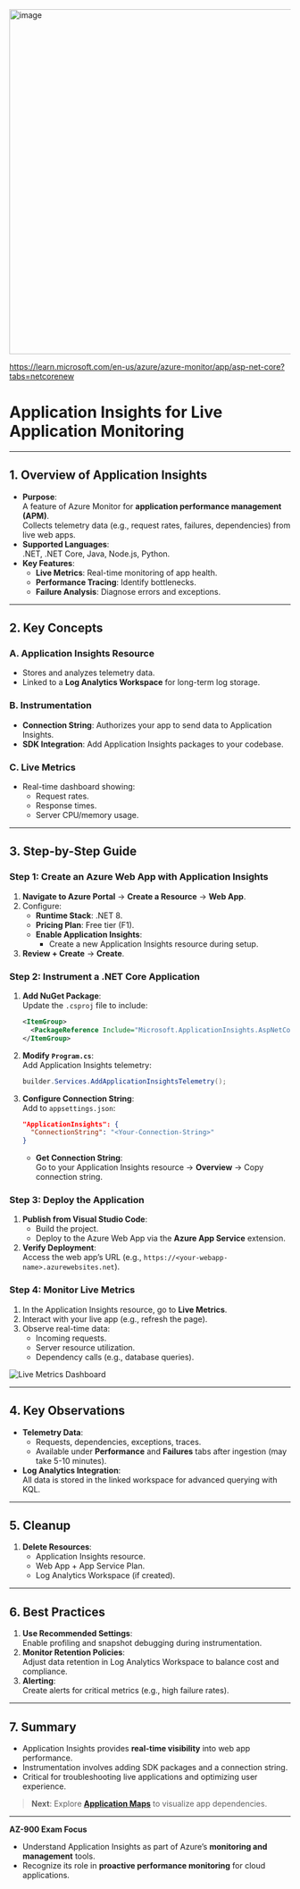 
<img width="618" alt="image" src="https://github.com/user-attachments/assets/8c955e27-562d-41ca-bf58-80f8923068a7" />



https://learn.microsoft.com/en-us/azure/azure-monitor/app/asp-net-core?tabs=netcorenew
#  Application Insights for Live Application Monitoring

---

## **1. Overview of Application Insights**
- **Purpose**:  
  A feature of Azure Monitor for **application performance management (APM)**.  
  Collects telemetry data (e.g., request rates, failures, dependencies) from live web apps.  
- **Supported Languages**:  
  .NET, .NET Core, Java, Node.js, Python.  
- **Key Features**:  
  - **Live Metrics**: Real-time monitoring of app health.  
  - **Performance Tracing**: Identify bottlenecks.  
  - **Failure Analysis**: Diagnose errors and exceptions.  

---

## **2. Key Concepts**  
### **A. Application Insights Resource**  
- Stores and analyzes telemetry data.  
- Linked to a **Log Analytics Workspace** for long-term log storage.  

### **B. Instrumentation**  
- **Connection String**: Authorizes your app to send data to Application Insights.  
- **SDK Integration**: Add Application Insights packages to your codebase.  

### **C. Live Metrics**  
- Real-time dashboard showing:  
  - Request rates.  
  - Response times.  
  - Server CPU/memory usage.  

---

## **3. Step-by-Step Guide**  

### **Step 1: Create an Azure Web App with Application Insights**  
1. **Navigate to Azure Portal** → **Create a Resource** → **Web App**.  
2. Configure:  
   - **Runtime Stack**: .NET 8.  
   - **Pricing Plan**: Free tier (F1).  
   - **Enable Application Insights**:  
     - Create a new Application Insights resource during setup.  
3. **Review + Create** → **Create**.  

### **Step 2: Instrument a .NET Core Application**  
1. **Add NuGet Package**:  
   Update the `.csproj` file to include:  
   ```xml
   <ItemGroup>
     <PackageReference Include="Microsoft.ApplicationInsights.AspNetCore" Version="2.21.0" />
   </ItemGroup>
   ```  
2. **Modify `Program.cs`**:  
   Add Application Insights telemetry:  
   ```csharp
   builder.Services.AddApplicationInsightsTelemetry();
   ```  
3. **Configure Connection String**:  
   Add to `appsettings.json`:  
   ```json
   "ApplicationInsights": {
     "ConnectionString": "<Your-Connection-String>"
   }
   ```  
   - **Get Connection String**:  
     Go to your Application Insights resource → **Overview** → Copy connection string.  

### **Step 3: Deploy the Application**  
1. **Publish from Visual Studio Code**:  
   - Build the project.  
   - Deploy to the Azure Web App via the **Azure App Service** extension.  
2. **Verify Deployment**:  
   Access the web app’s URL (e.g., `https://<your-webapp-name>.azurewebsites.net`).  

### **Step 4: Monitor Live Metrics**  
1. In the Application Insights resource, go to **Live Metrics**.  
2. Interact with your live app (e.g., refresh the page).  
3. Observe real-time data:  
   - Incoming requests.  
   - Server resource utilization.  
   - Dependency calls (e.g., database queries).  

![Live Metrics Dashboard](https://via.placeholder.com/600x300?text=Live+Metrics+View)  

---

## **4. Key Observations**  
- **Telemetry Data**:  
  - Requests, dependencies, exceptions, traces.  
  - Available under **Performance** and **Failures** tabs after ingestion (may take 5-10 minutes).  
- **Log Analytics Integration**:  
  All data is stored in the linked workspace for advanced querying with KQL.  

---

## **5. Cleanup**  
1. **Delete Resources**:  
   - Application Insights resource.  
   - Web App + App Service Plan.  
   - Log Analytics Workspace (if created).  

---

## **6. Best Practices**  
1. **Use Recommended Settings**:  
   Enable profiling and snapshot debugging during instrumentation.  
2. **Monitor Retention Policies**:  
   Adjust data retention in Log Analytics Workspace to balance cost and compliance.  
3. **Alerting**:  
   Create alerts for critical metrics (e.g., high failure rates).  

---

## **7. Summary**  
- Application Insights provides **real-time visibility** into web app performance.  
- Instrumentation involves adding SDK packages and a connection string.  
- Critical for troubleshooting live applications and optimizing user experience.  

> **Next**: Explore **[Application Maps](https://learn.microsoft.com/en-us/azure/azure-monitor/app/app-map)** to visualize app dependencies.  

---

**AZ-900 Exam Focus**  
- Understand Application Insights as part of Azure’s **monitoring and management** tools.  
- Recognize its role in **proactive performance monitoring** for cloud applications.  
```
